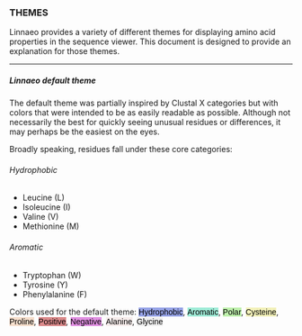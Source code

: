 ### THEMES

Linnaeo provides a variety of different themes for displaying amino acid properties in the sequence viewer. This document is designed to provide an explanation for those themes. 

---
##### Linnaeo default theme

The default theme was partially inspired by Clustal X categories but with colors that were intended to be as easily readable as possible. Although not necessarily the best for quickly seeing unusual residues or differences, it may perhaps be the easiest on the eyes. 

Broadly speaking, residues fall under these core categories:

###### Hydrophobic
* Leucine (L)
* Isoleucine (I)
* Valine (V)
* Methionine (M)

###### Aromatic
* Tryptophan (W)
* Tyrosine (Y)
* Phenylalanine (F) 

Colors used for the default theme: 
<span style="font-family:sans-serif; background-color: #97a4e8; color: #000000">Hydrophobic</span>, 
<span style="font-family:sans-serif; background-color: #a0edd8; color: #000000">Aromatic</span>, 
<span style="font-family:sans-serif; background-color: #bef1ac; color: #000000">Polar</span>, 
<span style="font-family:sans-serif; background-color: #f4f2ba; color: #000000">Cysteine</span>, 
<span style="font-family:sans-serif; background-color: #f6decc; color: #000000">Proline</span>, 
<span style="font-family:sans-serif; background-color: #db8a8b; color: #000000">Positive</span>, 
<span style="font-family:sans-serif; background-color: #e190e2; color: #000000">Negative</span>, 
<span style="font-family:sans-serif; background-color: #f7edec; color: #000000">Alanine</span>, 
<span style="font-family:sans-serif; background-color: #efefef; color: #000000">Glycine</span>

